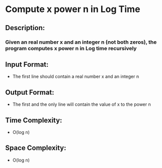 # Compute x power n in Log Time
## Description:
### Given an real number x and an integer n (not both zeros), the program computes x power n in Log time recursively
## Input Format:
* The first line should contain a real number x and an integer n
## Output Format:
* The first and the only line will contain the value of x to the power n 
## Time Complexity:
* O(log n)
## Space Complexity:
* O(log n)